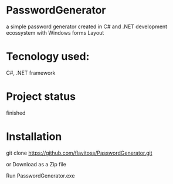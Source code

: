 # PasswordGenerator
a simple password generator created in C# and .NET development ecossystem with Windows forms Layout

# Tecnology used:
C#, .NET framework

# Project status
finished

# Installation
git clone https://github.com/flavitoss/PasswordGenerator.git

or 
Download as a Zip file

Run PasswordGenerator.exe
